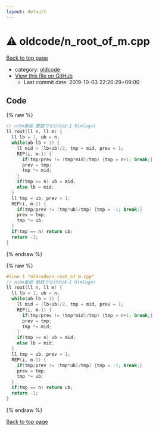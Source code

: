 ```yaml
---
layout: default
---
```


<!-- mathjax config similar to math.stackexchange -->
<script type="text/javascript" async
  src="https://cdnjs.cloudflare.com/ajax/libs/mathjax/2.7.5/MathJax.js?config=TeX-MML-AM_CHTML">
</script>
<script type="text/x-mathjax-config">
  MathJax.Hub.Config({
    TeX: { equationNumbers: { autoNumber: "AMS" }},
    tex2jax: {
      inlineMath: [ ['$','$'] ],
      processEscapes: true
    },
    "HTML-CSS": { matchFontHeight: false },
    displayAlign: "left",
    displayIndent: "2em"
  });
</script>

<script type="text/javascript" src="https://cdnjs.cloudflare.com/ajax/libs/jquery/3.4.1/jquery.min.js"></script>
<script src="https://cdn.jsdelivr.net/npm/jquery-balloon-js@1.1.2/jquery.balloon.min.js" integrity="sha256-ZEYs9VrgAeNuPvs15E39OsyOJaIkXEEt10fzxJ20+2I=" crossorigin="anonymous"></script>
<script type="text/javascript" src="../../assets/js/copy-button.js"></script>
<link rel="stylesheet" href="../../assets/css/copy-button.css" />


# :warning: oldcode/n_root_of_m.cpp

<a href="../../index.html">Back to top page</a>

* category: <a href="../../index.html#bf50ccff88ac9b2562bee63cf804278c">oldcode</a>
* <a href="{{ site.github.repository_url }}/blob/master/oldcode/n_root_of_m.cpp">View this file on GitHub</a>
    - Last commit date: 2019-10-03 22:20:29+09:00




## Code

<a id="unbundled"></a>
{% raw %}
```cpp
// nのm乗根 整数でなければ-1 O(mlogn)
ll root(ll n, ll m) {
  ll lb = 1, ub = n;
  while(ub-lb > 1) {
    ll mid = (lb+ub)/2, tmp = mid, prev = 1;
    REP(i, m-1) {
      if(tmp/prev != (tmp*mid)/tmp) {tmp = n+1; break;}
      prev = tmp;
      tmp *= mid;
    }
    if(tmp >= n) ub = mid;
    else lb = mid;
  }
  ll tmp = ub, prev = 1;
  REP(i, m-1) {
    if(tmp/prev != (tmp*ub)/tmp) {tmp = -1; break;}
    prev = tmp;
    tmp *= ub;
  }
  if(tmp == n) return ub;
  return -1;
}

```
{% endraw %}

<a id="bundled"></a>
{% raw %}
```cpp
#line 1 "oldcode/n_root_of_m.cpp"
// nのm乗根 整数でなければ-1 O(mlogn)
ll root(ll n, ll m) {
  ll lb = 1, ub = n;
  while(ub-lb > 1) {
    ll mid = (lb+ub)/2, tmp = mid, prev = 1;
    REP(i, m-1) {
      if(tmp/prev != (tmp*mid)/tmp) {tmp = n+1; break;}
      prev = tmp;
      tmp *= mid;
    }
    if(tmp >= n) ub = mid;
    else lb = mid;
  }
  ll tmp = ub, prev = 1;
  REP(i, m-1) {
    if(tmp/prev != (tmp*ub)/tmp) {tmp = -1; break;}
    prev = tmp;
    tmp *= ub;
  }
  if(tmp == n) return ub;
  return -1;
}

```
{% endraw %}

<a href="../../index.html">Back to top page</a>

